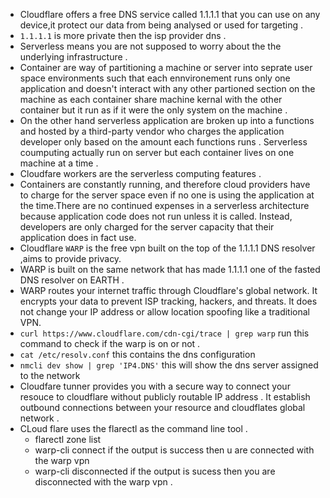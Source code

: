 - Cloudflare offers a free DNS service called 1.1.1.1 that you can use on any device,it protect our data from being analysed or used for targeting .
- `1.1.1.1` is more private then the isp  provider dns .
- Serverless means you are not supposed to worry about the the underlying infrastructure .
- Container are way of partitioning a machine or server into seprate user space environments such that each ennvironement runs only one application  and doesn't interact with any other  partioned section on the machine as each container share machine kernal with the other container but it run  as if it were the only system on the machine .
- On the  other hand serverless application are broken up into a functions and hosted by a third-party vendor who charges the application developer only based on the amount each functions runs . Serverless coumputing actually run on server  but each container lives on one machine at a time .
- Cloudfare workers are the serverless computing features .
- Containers are constantly running, and therefore cloud providers have to charge for the server space even if no one is using the application at the time.There are no continued expenses in a serverless architecture because application code does not run unless it is called. Instead, developers are only charged for the server capacity that their application does in fact use.
- Cloudflare `WARP` is the free vpn built on the top of the 1.1.1.1 DNS resolver ,aims to provide privacy.
- WARP is built on the same network that has made 1.1.1.1 one of the fasted DNS resolver on EARTH .
- WARP routes your internet traffic through Cloudflare's global network. It encrypts your data to prevent ISP tracking, hackers, and threats. It does not change your IP address or allow location spoofing like a traditional VPN.
- `curl https://www.cloudflare.com/cdn-cgi/trace | grep warp`  run this command to check if the warp is on or not .
- `cat /etc/resolv.conf` this contains the dns configuration 
- `nmcli dev show | grep 'IP4.DNS'` this will show the dns server assigned to the network 
- Cloudfare tunner provides you with a secure way to connect your resouce to cloudflare without publicly routable IP address . It establish outbound connections between your resource and cloudflates global network .
- CLoud flare uses the flarectl as the command line tool .
  - flarectl zone list 
  - warp-cli connect if the output is success then u are connected with the warp vpn
  - warp-cli disconnected if the output is sucess then you are disconnected with the warp vpn .
  